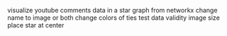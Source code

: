 visualize youtube comments data in a star graph from networkx
change name to image or both
change colors of ties
test data validity
image size
place star at center